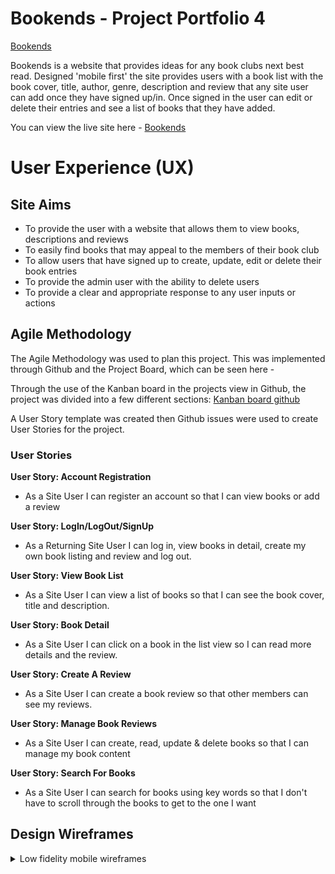 # **Bookends - Project Portfolio 4**

[Bookends](/readme/readme-imgs/screenshots.png)

Bookends is a website that provides ideas for any book clubs next best read. Designed 'mobile first' the site provides users with a book list with the book cover, title, author, genre,
description and review that any site user can add once they have signed up/in. Once signed in the user can edit or delete their entries and see a list of books that they have added.

You can view the live site here - <a href="https://django-bookends.herokuapp.com/" target="_blank">Bookends </a>

# User Experience (UX)
## Site Aims
* To provide the user with a website that allows them to view books, descriptions and reviews
* To easily find books that may appeal to the members of their book club
* To allow users that have signed up to create, update, edit or delete their book entries
* To provide the admin user with the ability to delete users
* To provide a clear and appropriate response to any user inputs or actions

## Agile Methodology
The Agile Methodology was used to plan this project. This was implemented through Github and the Project Board, which can be seen here -

Through the use of the Kanban board in the projects view in Github, the project was divided into a few different sections:
[Kanban board github](https://res.cloudinary.com/dwvsz0fug/image/upload/v1690981983/kanban-board_vr0jps.png)

A User Story template was created then Github issues were used to create User Stories for the project.  

### User Stories

**User Story: Account Registration**
* As a Site User I can register an account so that I can view books or add a review

**User Story: LogIn/LogOut/SignUp**
* As a Returning Site User I can log in, view books in detail, create my own book listing and review and log out.

**User Story: View Book List**
* As a Site User I can view a list of books so that I can see the book cover, title and description.

**User Story: Book Detail**
* As a Site User I can click on a book in the list view so I can read more details and the review.

**User Story: Create A Review**
* As a Site User I can create a book review so that other members can see my reviews.

**User Story: Manage Book Reviews**
* As a Site User I can create, read, update & delete books so that I can manage my book content

**User Story: Search For Books**
* As a Site User I can search for books using key words so that I don't have to scroll through the books to get to the one I want

## Design Wireframes

<details> <summary> Low fidelity mobile wireframes</summary>
![Home Page](/readme/readme-imgs/wireframe-mb-home.png)
![Book List Page](/readme/readme-imgs/wireframe-mb-listview.png)
![Book Detail Page](/readme/readme-imgs/wireframe-mb-detailview.png)
![Add A Review Page](/static/readme/wireframe-mb-addreview.png)
![Your Books Page](/static/readme/wireframe-mb-yourbooks.png)
![Log In Page](/static/readme/wireframe-mb-signin.png)
![Sign Up Page](/static/readme/wireframe-mb-signup.png)
![Log Out Page](/static/readme/wireframe-mb-signout.png)
![Search Not Found Page]()

<details> <summary> Low fidelity pc wireframes</summary>
![Home Page](/static/readme/wireframe-pc-home.png)
![Book List Page](/static/readme/wireframe-pc-listview.png)
![Book Detail Page](/static/readme/wireframe-pc-detailview.png)
![Add A Review Page](/static/readme/wireframe-pc-addreview.png)
![Your Books Page](/static/readme/wireframe-pc-yourbooks.png)
![Log In Page](/static/readme/wireframe-pc-signin.png)
![Sign Up Page](/static/readme/wireframe-pc-signup.png)
![Log Out Page](/__pycache__/static/readme/wireframe-pc-signout.png)
![Search Not Found Page]()

## Entity Relationship Diagram
<details> <summary>Database layout using Exclaidraw</summary>
![Database Schema](/workspace/bookends/readme/readme-imgs/database-schema.png)

## Code Schema
<details> <summary>Code workflow using Exclaidraw</summary>
![Code Schema](/readme/readme-imgs/code-schema.png)

## Site Structure
From the home page, Bookends website has three pages visible in the navigation bar plus the search bar; Home, Sign Up and Login. Once signed in the nav bar also
has Book List, Add A Review, Your Books and Logout. This ensures that only users that have signed in are authorised to see the book list, add a review and the book list they have
added.

## Design Choices

### Logo
I used a website called ![Looka.com](https://looka.com/logo-maker) to design the logo. It gives you a choice of colours, fonts and icons that you can choose which
would be best for your design. 

### Colour Scheme
The colour scheme was based around the logo I chose. Looka.com then provided me with a colour palette to use within my project.
![Colour Palette](readme/readme-imgs/color-palette.png)
### Typography
I chose two fonts for this project, but both from the same family. Roboto Slab and Roboto (weight:300). Both are contrasting but clear to read.
# Features
## Navigation
The site navigation is done through the navigation bar at the top of each page and does not change in style through out the users navigation of the webisite. 
There is a search bar which will search through the list of books' titles, authors, description or any word in the review. The nave bar shrinks to a Bootstrap toggle on smaller screens and opens to a dropdown when clicked on. Each link is active so will be underlined when the user is on the specific page.

![Navbar Mobile](https://res.cloudinary.com/dwvsz0fug/image/upload/v1691004625/navbar-mobile_xiaw5o.png)
![Navbar PC](https://res.cloudinary.com/dwvsz0fug/image/upload/v1690997395/navbar_bqmo5s.png)

## Home Screen
The Home Screen is visible when the website is opened. Along with the navbar and the footer, the main section contains a message to explain what the webstie is about
and displays 3 example book covers. These can be clicked on to see an example of the book detail but the user only has access to these three. They will need to sign up to have
access to the whole library of books and reviews.

![Home Page Mobile](https://res.cloudinary.com/dwvsz0fug/image/upload/v1690984229/home-mbview_qiao1x.png)
![Home Page PC](https://res.cloudinary.com/dwvsz0fug/image/upload/v1690984230/pcview-home_w5moih.png)

## Sign Up Screen
The sign up page is accessed from either the navigation bar or a link on the log in page for any user who may have clicked login by mistake.
It uses django-allauth and crispy forms to provide the styling and the settings for user authentication. (Username, Email(optional) and Password)

![Sign Up Page Mobile](https://res.cloudinary.com/dwvsz0fug/image/upload/v1690984229/mbview-signup_jusatd.png)
![Sign Up Page PC](https://res.cloudinary.com/dwvsz0fug/image/upload/v1690984230/pcview-signup_kruiu8.png)
## Login Screen
The login page is accessed from either the navigation bar or a link on the sign in page for any user who may have clicked signup by mistake.
It uses django-allauth and crispy forms to provide the styling and the settings for user authentication.  (Username, Password)

![Login Page Mobile](https://res.cloudinary.com/dwvsz0fug/image/upload/v1690984228/mbview-signin_lhmrpu.png)
![Login Page PC](https://res.cloudinary.com/dwvsz0fug/image/upload/v1690984229/pcview-signin_wlllfu.png)

## Book List Screen
When a user is logged in they can view all the book covers and and the first part of the description. To view the book in more detail in see the 
review they simply click on the book.

![Book List Screen Mobile](https://res.cloudinary.com/dwvsz0fug/image/upload/v1690984228/mbview-booklist_iifrmy.png)
![Book List Screen PC](https://res.cloudinary.com/dwvsz0fug/image/upload/v1690984229/pcview-booklist_ewr6jv.png)

## Book Detail Screen
When a user is logged in they can click any book in the list to view the books title, posted by & date, author, book type, full description and review.
If it is a book that they have posted they can edit the book listing or delete it. If they click delete a confirm deletion page will show with a button
for them to confirm.

![Book Detail Screen Mobile](https://res.cloudinary.com/dwvsz0fug/image/upload/v1690984229/mbview-bookdetail_xkesu9.png)
![Book Detail Screen PC](https://res.cloudinary.com/dwvsz0fug/image/upload/v1690984229/pcview-bookdetails_b3csg4.png)
![Delete Book Confirmation Mobile](https://res.cloudinary.com/dwvsz0fug/image/upload/v1691003992/mbview-confdelete_dqi6ez.png)
![Delete Book Confirmation PC](https://res.cloudinary.com/dwvsz0fug/image/upload/v1691003992/pcview-confdelete_jsevhg.png)
## Add A Review Screen
When a user is logged in they click on Add A Review and fill in the form to add thier own book and review it.

![Add A Review Mobile](https://res.cloudinary.com/dwvsz0fug/image/upload/v1690984228/mbview-addreview_jkm7br.png)
![Add A Review PC](https://res.cloudinary.com/dwvsz0fug/image/upload/v1690984229/pcview-addreview_hysper.png)
## Your Books Screen
When a user is logged in they can view a list of all the books they have added to the website. They can then use the search bar to find their book listing.

![Your Books Screen Mobile](https://res.cloudinary.com/dwvsz0fug/image/upload/v1690984229/mbview-yourbooks_gui3eb.png)
![Your Books Screen PC](https://res.cloudinary.com/dwvsz0fug/image/upload/v1690984230/pcview-yourbooks_vgl6ow.png)
## Logout Screen
The logout screen can be accessed from the navbar only when the user is logged in. The log out page has a confirmation button to check the user wishes to sign out.
It uses django all-auth and crispy forms to provide the styling and the settings for user confirmation. 

![Sign Out Confirm Mobile](https://res.cloudinary.com/dwvsz0fug/image/upload/v1690984228/mbview-signout_ildkwl.png)
![Sign Out Confirm PC](https://res.cloudinary.com/dwvsz0fug/image/upload/v1691004998/pcview-logout_u8bduj.png)
## Search Bar (not found) screen
When a user types into the search bar but nothing is found a page to say there was no result is displayed and a button to take the user back to the book list. 

![No Search Mobile](https://res.cloudinary.com/dwvsz0fug/image/upload/v1690997641/mbview-nosearch_hnb5mr.png)
![No Search PC](https://res.cloudinary.com/dwvsz0fug/image/upload/v1690995797/pcview-nosearch_en780f.png)

## Footer
The footer contains social icons which could link to the websites social media sites. They have not been linked for this project

![Footer](https://res.cloudinary.com/dwvsz0fug/image/upload/v1691005624/Footer_jsruj9.png)

# Technologies Used

* HTML - Used to structure all the templates on the site
* CSS - to provide extra styling to the site
* Python - To provide the functionality to the site. Packages used in the project can be found in requirements.txt
* Django - Python framework used in the project
* Heroku - Used to deploy the site publicly
* ElephantSQL - Used for the database during development and deployment
* Bootstrap5 -  used for providing layouts and styling the html in the templates
* Balsamiq - Used to create wireframes for the project
* Cloudinary - Used to host Static files for the site
* Excalidraw- Used to create the Entity Relationship Diagram and Code Schema
* Looka.com- Used to create the Bookends Logo

[Back to top](<#contents>)

# Testing
## Validation
### Html Validation
Html validation was done with [https://validator.w3.org/nu/](https://validator.w3.org/nu/).
Errors: Extra section closing tag in index.html - rectified

### CSS Validation

The stylesheet was validated using [https://jigsaw.w3.org/css-validator/](https://jigsaw.w3.org/css-validator/)
Errors:


### Python Validation

Python code was validated using [Code institues Python validator](https://pep8ci.herokuapp.com/#)
Errors:

### Lighthouse Testing


## Manual Testing

In addition to the other tests, I have conducted a manual check list for myself to carry out to make sure that everything is working as intended.

| Status | **Navigation Bar - User Logged Out**
|:-------:|:--------|
| &check; | Clicking the navbar logo loads the home page


##Bugs

# Deployment

## Deployment to Heroku

### 1. Creating the Django Project
* If development if being done locally: Activate your virtual environment
* To ensure the virtual environment is not tracked by version control, add .venv to the .gitignore file.
* Install Django and gunicorn: `pip3 install django gunicorn`
* Install supporting database libraries dj_database_url and psycopg2 library: `pip install dj_database_url psycopg2`
* Install Cloudinary libraries to manage static files: `pip install dj-3-cloudinary-storage`
* Create file for requirements: `pip freeze --local > requirements.txt`
* Create project:`django-admin startproject project_name .`
* Create app: `python manage.py startapp app_name`
* Add app to list of `installed apps` in settings.py file: `'app_name'`
* Migrate changes: `python manage.py migrate`
* Test server works locally: `python manage.py runserver`

### 2. Create your Heroku app
* Navigate to the Heroku website
* Create a Heroku account by entering your email address and a password (or login if you have one already).
* Activate the account through the authentication email sent to your email account
* Click the **new button** on the top right corner of the screen and select create a new app from the dropdown menu.
* Enter a unique name for the application.
* Select the appropriate region for the application.
* Click create app
* In the Heroku dashboard click on the Resources tab
* Scroll down to Add-Ons, search for and select 'Heroku Postgres'
* In the Settings tab, scroll down to 'Reveal Config Vars' and copy the text in the box beside DATABASE_URL.

### 3. Set up Environment Variables
* In you IDE create a new env.py file in the top level directory
* Add env.py to the .gitignore file
* In env.py import the os library
* In env.py add `os.environ["DATABASE_URL"]` = "Paste in the text link copied above from Heroku DATABASE_URL"
* In env.py add `os.environ["SECRET_KEY"] = "Make up your own random secret key"
* In env.py add `os.environ["CLOUDINARY]` = "Paste in the API Environment Variable link from Cloudinary and remove the prefix"
* In Heroku Settings tab Config Vars enter the same secret key created in env.py by entering 'SECRET_KEY' in the box for 'KEY' and your randomly created secret key in the 'value' box.

### 4. Setting up settings.py

* In your Django 'settings.py' file type:

 ```
 from pathlib import Path
 import os
 import dj_database_url

 if os.path.isfile("env.py"):
  import env
 ```
* Remove the default insecure secret key in settings.py and replace with the link to the secret key variable in Heroku by typing: `SECRET_KEY = os.environ.get(SECRET_KEY)`
* Comment out the `DATABASES` section in settings.py and replace with:
```
DATABASES = {
  'default': 
  dj_database_url.parse(os.environ.get("DATABASE_URL"))
  }`
```
* Create a Cloudinary account and from the 'Dashboard' in Cloudinary copy your url into the env.py file by typing: `os.environ["CLOUDINARY_URL"] = "cloudinary://<insert-your-url>"`
* In Heroku  add cloudinary url to 'config vars'
* In Heroku config vars add DISABLE_COLLECTSTATIC with value of '1' (note: this must be removed for final deployment)
* Add Cloudinary libraries to the installed apps section of settings.py file:
 ```
 'cloudinary_storage'
 'django.contrib.staticfiles''
 'cloudinary'
 ```
* Connect Cloudinary to the Django app in `settings.py`:
```
STATIC_URL = '/static'
STATICFILES_STORAGE = 'cloudinary_storage.storage.StaticHashedCloudinaryStorage'
STATICFILES_DIRS = [os.path.join(BASE_DIR, 'STATIC')]
STATIC_ROOT = os.path.join(BASE_DIR, 'staticfiles')
MEDIA_URL = '/media/'
DEFAULT_FILE_STORAGE =
'cloudinary_storage.storage.MediaCloudinaryStorage'
* Link file to the templates directory in Heroku 
* Place under the BASE_DIR: TEMPLATES_DIR = os.path.join(BASE_DIR,
'templates')
```
* Change the templates directory to TEMPLATES_DIR. Place within the TEMPLATES array: `'DIRS': [TEMPLATES_DIR]`
* Add Heroku Hostname to ALLOWED_HOSTS: ```ALLOWED_HOSTS =
['rhi-book-nook.herokuapp.com', 'localhost']```
*Create Procfile at the top level of the file structure and insert the following:
    ``` web: gunicorn PROJECT_NAME.wsgi ```

* Make an initial commit and push the code to the GitHub Repository.
    ```git add .```
    ```git commit -m "Initial deployment"```
    ```git push```

### 5. Heroku Deployment: 
* Click Deploy tab in Heroku
* In the 'Deployment method' section select 'Github' and click the 'connect to Github' button to confirm.
* In the 'search' box enter the Github repository name for the project
* Click search and then click connect to link the heroku app with the Github repository. The box will confirm that heroku is connected to the repository.

### 6. Final Deployment
In the IDE: 
* When development is complete change the debug setting to: `DEBUG = False` in `settings.py` 
* In Heroku settings config vars change the DISABLE_COLLECTSTATIC value to 0
* Because DEBUG must be switched to True for development and False for production it is recommended that only manual deployment is used in Heroku. 
* To manually deploy click the button 'Deploy Branch'. The default 'main' option in the dropdown menu should be selected in both cases. When the app is deployed a message 'Your app was successfully deployed' will be shown. Click 'view' to see the deployed app in the browser.

## To fork the repository on GitHub

A copy of the GitHub Repository can be made by forking the GitHub account. Changes can be made on this copy without affecting the original repository.

1. Log in to GitHub and locate the repository in question.
2. Locate the Fork button which can be found in the top corner, right-hand side of the page, inline with the repository name.
3. Click this button to create a copy of the original repository in your GitHub Account.

## To clone the repository on GitHub

1. Click on the code button which is underneath the main tab and repository name to the right.
2. In the 'Clone with HTTPS' section, click on the clipboard icon to copy the URL.
3. Open Git Bash in your IDE of choice.
4. Change the current working directory to where you want the cloned directory to be made.
5. Type git clone, and then paste the URL copied from GitHub.
6. Press enter and the clone of your repository will be created.

[Back to top](<#contents>)

# Credits

[Back to top](<#contents>)

# Acknowledgements
